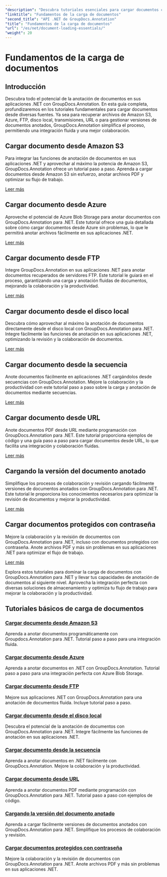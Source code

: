 ```yaml
---
"description": "Descubra tutoriales esenciales para cargar documentos con GroupDocs.Annotation .NET. Integre fácilmente con Amazon S3, Azure, FTP, disco local, transmisiones y más."
"linktitle": "Fundamentos de la carga de documentos"
"second_title": "API .NET de GroupDocs.Annotation"
"title": "Fundamentos de la carga de documentos"
"url": "/es/net/document-loading-essentials/"
"weight": 20
---
```


# Fundamentos de la carga de documentos

## Introducción

Descubra todo el potencial de la anotación de documentos en sus aplicaciones .NET con GroupDocs.Annotation. En esta guía completa, profundizaremos en los tutoriales fundamentales para cargar documentos desde diversas fuentes. Ya sea para recuperar archivos de Amazon S3, Azure, FTP, disco local, transmisiones, URL o para gestionar versiones de documentos anotados, GroupDocs.Annotation simplifica el proceso, permitiendo una integración fluida y una mejor colaboración.

## Cargar documento desde Amazon S3
Para integrar las funciones de anotación de documentos en sus aplicaciones .NET y aprovechar al máximo la potencia de Amazon S3, GroupDocs.Annotation ofrece un tutorial paso a paso. Aprenda a cargar documentos desde Amazon S3 sin esfuerzo, anotar archivos PDF y optimizar su flujo de trabajo.

[Leer más](./load-document-from-amazon-s3/)

## Cargar documento desde Azure
Aproveche el potencial de Azure Blob Storage para anotar documentos con GroupDocs.Annotation para .NET. Este tutorial ofrece una guía detallada sobre cómo cargar documentos desde Azure sin problemas, lo que le permitirá anotar archivos fácilmente en sus aplicaciones .NET.

[Leer más](./load-document-from-azure/)

## Cargar documento desde FTP
Integre GroupDocs.Annotation en sus aplicaciones .NET para anotar documentos recuperados de servidores FTP. Este tutorial le guiará en el proceso, garantizando una carga y anotación fluidas de documentos, mejorando la colaboración y la productividad.

[Leer más](./load-document-from-ftp/)

## Cargar documento desde el disco local
Descubra cómo aprovechar al máximo la anotación de documentos directamente desde el disco local con GroupDocs.Annotation para .NET. Integre fácilmente las funciones de anotación en sus aplicaciones .NET, optimizando la revisión y la colaboración de documentos.

[Leer más](./load-document-from-local-disk/)

## Cargar documento desde la secuencia
Anote documentos fácilmente en aplicaciones .NET cargándolos desde secuencias con GroupDocs.Annotation. Mejore la colaboración y la productividad con este tutorial paso a paso sobre la carga y anotación de documentos mediante secuencias.

[Leer más](./load-document-from-stream/)

## Cargar documento desde URL
Anote documentos PDF desde URL mediante programación con GroupDocs.Annotation para .NET. Este tutorial proporciona ejemplos de código y una guía paso a paso para cargar documentos desde URL, lo que facilita una integración y colaboración fluidas.

[Leer más](./load-document-from-url/)

## Cargando la versión del documento anotado
Simplifique los procesos de colaboración y revisión cargando fácilmente versiones de documentos anotados con GroupDocs.Annotation para .NET. Este tutorial le proporciona los conocimientos necesarios para optimizar la revisión de documentos y mejorar la productividad.

[Leer más](./loading-annotated-document-version/)

## Cargar documentos protegidos con contraseña
Mejore la colaboración y la revisión de documentos con GroupDocs.Annotation para .NET, incluso con documentos protegidos con contraseña. Anote archivos PDF y más sin problemas en sus aplicaciones .NET para optimizar el flujo de trabajo.

[Leer más](./load-password-protected-documents/)

Explora estos tutoriales para dominar la carga de documentos con GroupDocs.Annotation para .NET y llevar tus capacidades de anotación de documentos al siguiente nivel. Aprovecha la integración perfecta con diversas soluciones de almacenamiento y optimiza tu flujo de trabajo para mejorar la colaboración y la productividad.
## Tutoriales básicos de carga de documentos
### [Cargar documento desde Amazon S3](./load-document-from-amazon-s3/)
Aprenda a anotar documentos programáticamente con Groupdocs.Annotation para .NET. Tutorial paso a paso para una integración fluida.
### [Cargar documento desde Azure](./load-document-from-azure/)
Aprenda a anotar documentos en .NET con GroupDocs.Annotation. Tutorial paso a paso para una integración perfecta con Azure Blob Storage.
### [Cargar documento desde FTP](./load-document-from-ftp/)
Mejore sus aplicaciones .NET con GroupDocs.Annotation para una anotación de documentos fluida. Incluye tutorial paso a paso.
### [Cargar documento desde el disco local](./load-document-from-local-disk/)
Descubra el potencial de la anotación de documentos con GroupDocs.Annotation para .NET. Integre fácilmente las funciones de anotación en sus aplicaciones .NET.
### [Cargar documento desde la secuencia](./load-document-from-stream/)
Aprenda a anotar documentos en .NET fácilmente con GroupDocs.Annotation. Mejore la colaboración y la productividad.
### [Cargar documento desde URL](./load-document-from-url/)
Aprenda a anotar documentos PDF mediante programación con GroupDocs.Annotation para .NET. Tutorial paso a paso con ejemplos de código.
### [Cargando la versión del documento anotado](./loading-annotated-document-version/)
Aprenda a cargar fácilmente versiones de documentos anotados con GroupDocs.Annotation para .NET. Simplifique los procesos de colaboración y revisión.
### [Cargar documentos protegidos con contraseña](./load-password-protected-documents/)
Mejore la colaboración y la revisión de documentos con GroupDocs.Annotation para .NET. Anote archivos PDF y más sin problemas en sus aplicaciones .NET.